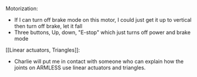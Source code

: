Motorization:

- If I can turn off brake mode on this motor, I could just get it up to vertical then turn off brake, let it fall
- Three buttons, Up, down, "E-stop" which just turns off power and brake mode

[[Linear actuators, Triangles]]:

- Charlie will put me in contact with someone who can explain how the joints on ARMLESS use linear actuators and triangles. 
